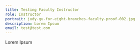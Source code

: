 ```yaml
---
title: Testing Faculty Instructor
role: Instructor
portrait: judy-gu-for-eight-branches-faculty-proof-002.jpg
description: Lorem Ipsum
email: test@test.com
---
```

Lorem Ipsum